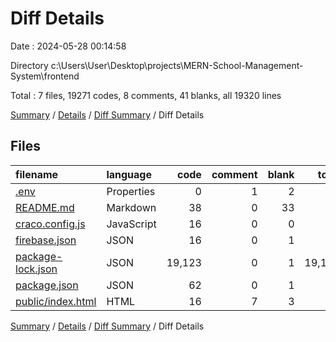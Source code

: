 # Diff Details

Date : 2024-05-28 00:14:58

Directory c:\\Users\\User\\Desktop\\projects\\MERN-School-Management-System\\frontend

Total : 7 files,  19271 codes, 8 comments, 41 blanks, all 19320 lines

[Summary](results.md) / [Details](details.md) / [Diff Summary](diff.md) / Diff Details

## Files
| filename | language | code | comment | blank | total |
| :--- | :--- | ---: | ---: | ---: | ---: |
| [.env](/.env) | Properties | 0 | 1 | 2 | 3 |
| [README.md](/README.md) | Markdown | 38 | 0 | 33 | 71 |
| [craco.config.js](/craco.config.js) | JavaScript | 16 | 0 | 0 | 16 |
| [firebase.json](/firebase.json) | JSON | 16 | 0 | 1 | 17 |
| [package-lock.json](/package-lock.json) | JSON | 19,123 | 0 | 1 | 19,124 |
| [package.json](/package.json) | JSON | 62 | 0 | 1 | 63 |
| [public/index.html](/public/index.html) | HTML | 16 | 7 | 3 | 26 |

[Summary](results.md) / [Details](details.md) / [Diff Summary](diff.md) / Diff Details